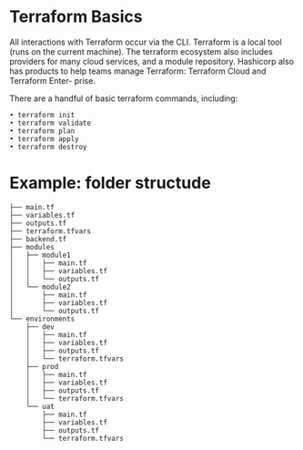 
# Terraform Basics

All interactions with Terraform occur via the CLI. Terraform is a local tool (runs on the current machine).
The terraform ecosystem also includes providers for many cloud services, and a module repository.
Hashicorp also has products to help teams manage Terraform: Terraform Cloud and Terraform Enter-
prise.

There are a handful of basic terraform commands, including:

    • terraform init
    • terraform validate
    • terraform plan
    • terraform apply
    • terraform destroy

# Example: folder structude

```.
├── main.tf
├── variables.tf
├── outputs.tf
├── terraform.tfvars
├── backend.tf
├── modules
│   ├── module1
│   │   ├── main.tf
│   │   ├── variables.tf
│   │   └── outputs.tf
│   └── module2
│       ├── main.tf
│       ├── variables.tf
│       └── outputs.tf
└── environments
    ├── dev
    │   ├── main.tf
    │   ├── variables.tf
    │   ├── outputs.tf
    │   └── terraform.tfvars
    ├── prod
    │   ├── main.tf
    │   ├── variables.tf
    │   ├── outputs.tf
    │   └── terraform.tfvars
    └── uat
        ├── main.tf
        ├── variables.tf
        ├── outputs.tf
        └── terraform.tfvars
```
